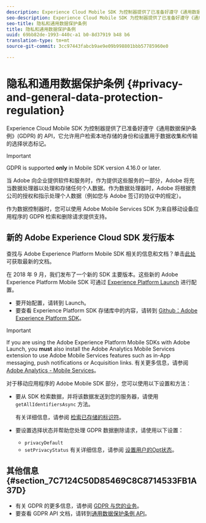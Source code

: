 ```yaml
---
description: Experience Cloud Mobile SDK 为控制器提供了已准备好遵守《通用数据保护条例》(GDPR) 的 API，它允许用户检索本地存储的身份和设置用于数据收集和传输的选择状态标记。
seo-description: Experience Cloud Mobile SDK 为控制器提供了已准备好遵守《通用数据保护条例》(GDPR) 的 API，它允许用户检索本地存储的身份和设置用于数据收集和传输的选择状态标记。
seo-title: 隐私和通用数据保护条例
title: 隐私和通用数据保护条例
uuid: 69bb82de-1993-440c-a1 b0-8d37919 b48 b6
translation-type: tm+mt
source-git-commit: 3cc97443fabcb9ae9e09b998801bbb57785960e0

---
```



# 隐私和通用数据保护条例 {#privacy-and-general-data-protection-regulation}

Experience Cloud Mobile SDK 为控制器提供了已准备好遵守《通用数据保护条例》(GDPR) 的 API，它允许用户检索本地存储的身份和设置用于数据收集和传输的选择状态标记。

>[!IMPORTANT]
>
>GDPR is supported **only** in Mobile SDK version 4.16.0 or later.

当 Adobe 向企业提供软件和服务时，作为提供这些服务的一部分，Adobe 将充当数据处理器以处理和存储任何个人数据。作为数据处理器时，Adobe 将根据贵公司的授权和指示处理个人数据（例如您与 Adobe 签订的协议中的规定）。

作为数据控制器时，您可以使用 Adobe Mobile Services SDK 为来自移动设备应用程序的 GDPR 检索和删除请求提供支持。

## 新的 Adobe Experience Cloud SDK 发行版本

查找与 Adobe Experience Platform Mobile SDK 相关的信息和文档？单击[此处](https://aep-sdks.gitbook.io/docs/)可获取最新的文档。

在 2018 年 9 月，我们发布了一个新的 SDK 主要版本。这些新的 Adobe Experience Platform Mobile SDK 可通过 [Experience Platform Launch](https://www.adobe.com/experience-platform/launch.html) 进行配置。

* 要开始配置，请转到 Launch。
* 要查看 Experience Platform SDK 存储库中的内容，请转到 [Github：Adobe Experience Platform SDK](https://github.com/Adobe-Marketing-Cloud/acp-sdks)。

>[!IMPORTANT]
>
> If you are using the Adobe Experience Platform Mobile SDKs with Adobe Launch, you **must** also install the Adobe Analytics Mobile Services extension to use Adobe Mobile Services features such as in-App messaging, push notifications or Acquisition links. 有关更多信息，请参阅 [Adobe Analytics - Mobile Services](https://aep-sdks.gitbook.io/docs/using-mobile-extensions/adobe-analytics-mobile-services)。


对于移动应用程序的 Adobe Mobile SDK 部分，您可以使用以下设置和方法：

* 要从 SDK 检索数据，并将该数据发送到您的服务器，请使用 `getAllIdentifiersAsync` 方法。

   有关详细信息，请参阅 [检索已存储的标识符](/help/ios/c-mob-privacy-gdpr-ios/c-mob-gdpr-ret-stored-ids-ios.md)。

* 要设置选择状态并帮助您处理 GDPR 数据删除请求，请使用以下设置：

   * `privacyDefault`
   * `setPrivacyStatus`
   有关详细信息，请参阅 [设置用户的Opt状态](/help/ios/c-mob-privacy-gdpr-ios/privacy.md)。

## 其他信息 {#section_7C7124C50D85469C8C8714533FB1A37D}

* 有关 GDPR 的更多信息，请参阅 [GDPR 与您的业务](https://www.adobe.com/privacy/general-data-protection-regulation.html)。
* 要查看 GDPR API 文档，请转到[通用数据保护条例 API](https://adobe.io/apis/cloudplatform/gdpr.html)。

